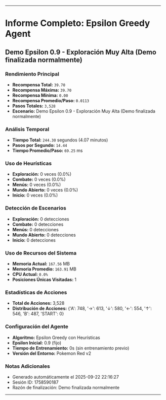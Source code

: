 
---
# Informe Completo: Epsilon Greedy Agent
## Demo Epsilon 0.9 - Exploración Muy Alta (Demo finalizada normalmente)

### **Rendimiento Principal**
- **Recompensa Total:** `39.70`
- **Recompensa Máxima:** `39.70`
- **Recompensa Mínima:** `0.00`
- **Recompensa Promedio/Paso:** `0.0113`
- **Pasos Totales:** `3,528`
- **Escenario:** Demo Epsilon 0.9 - Exploración Muy Alta (Demo finalizada normalmente)

### **Análisis Temporal**
- **Tiempo Total:** `244.30` segundos (4.07 minutos)
- **Pasos por Segundo:** `14.44`
- **Tiempo Promedio/Paso:** `69.25` ms

### **Uso de Heurísticas**
- **Exploración:** 0 veces (0.0%)
- **Combate:** 0 veces (0.0%)
- **Menús:** 0 veces (0.0%)
- **Mundo Abierto:** 0 veces (0.0%)
- **Inicio:** 0 veces (0.0%)

### **Detección de Escenarios**
- **Exploración:** 0 detecciones
- **Combate:** 0 detecciones
- **Menús:** 0 detecciones
- **Mundo Abierto:** 0 detecciones
- **Inicio:** 0 detecciones

### **Uso de Recursos del Sistema**
- **Memoria Actual:** `167.56` MB
- **Memoria Promedio:** `163.91` MB
- **CPU Actual:** `0.0%`
- **Posiciones Únicas Visitadas:** 1

### **Estadísticas de Acciones**
- **Total de Acciones:** 3,528
- **Distribución de Acciones:** {'A': 748, '→': 613, '↓': 580, '←': 554, '↑': 546, 'B': 487, 'START': 0}

### **Configuración del Agente**
- **Algoritmo:** Epsilon Greedy con Heurísticas
- **Epsilon Inicial:** 0.9 (fijo)
- **Tiempo de Entrenamiento:** 0s (sin entrenamiento previo)
- **Versión del Entorno:** Pokemon Red v2

### **Notas Adicionales**
- Generado automáticamente el 2025-09-22 22:16:27
- Sesión ID: 1758590187
- Razón de finalización: Demo finalizada normalmente

---
